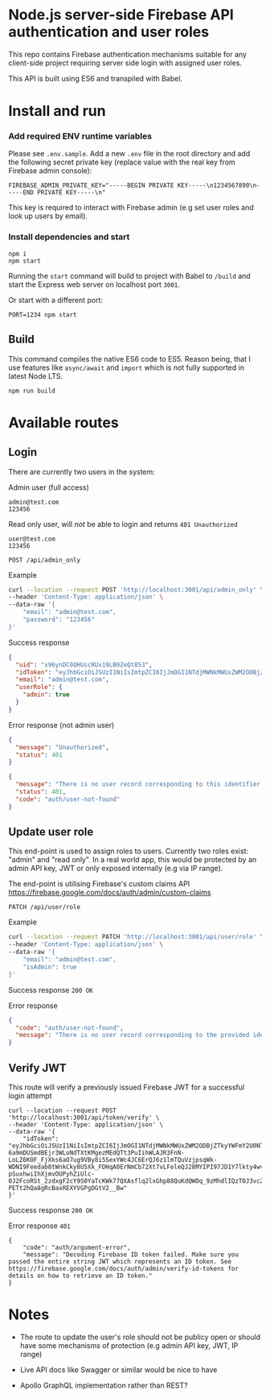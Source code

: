 # Node.js server-side Firebase API authentication and user roles

This repo contains Firebase authentication mechanisms suitable for any client-side project requiring server side login with assigned user roles.

This API is built using ES6 and transpiled with Babel.

# Install and run

### Add required ENV runtime variables

Please see `.env.sample`.
Add a new `.env` file in the root directory and add the following secret private key (replace value with the real key from Firebase admin console):

```
FIREBASE_ADMIN_PRIVATE_KEY="-----BEGIN PRIVATE KEY-----\n1234567890\n-----END PRIVATE KEY-----\n"
```

This key is required to interact with Firebase admin (e.g set user roles and look up users by email).

### Install dependencies and start

```
npm i
npm start
```

Running the `start` command will build to project with Babel to `/build` and start the Express web server on localhost port `3001`.

Or start with a different port:

```
PORT=1234 npm start
```

## Build

This command compiles the native ES6 code to ES5.
Reason being, that I use features like `async/await` and `import` which is not fully supported in latest Node LTS.

```
npm run build
```

# Available routes

## Login

There are currently two users in the system:

Admin user (full access)

```
admin@test.com
123456
```

Read only user, will _not_ be able to login and returns `401 Unauthorized`

```
user@test.com
123456
```

```
POST /api/admin_only
```

Example

```sh
curl --location --request POST 'http://localhost:3001/api/admin_only' \
--header 'Content-Type: application/json' \
--data-raw '{
    "email": "admin@test.com",
    "password": "123456"
}'
```

Success response

```json
{
  "uid": "x96ynDC0QHUscRUx19LB0ZeQt853",
  "idToken": "eyJhbGciOiJSUzI1NiIsImtpZCI6IjJmOGI1NTdjMWNkMWUxZWM2ODBjZTkyYWFmY2U0NTIxMWUxZTRiNDEiLCJ0eXAiOiJKV1QifQ.eyJhZG1pbiI6dHJ1ZSwiaXNzIjoiaHR0cHM6Ly9zZWN1cmV0b2tlbi5nb29nbGUuY29tL2VjbGlweC00ZmIwZiIsImF1ZCI6ImVjbGlweC00ZmIwZiIsImF1dGhfdGltZSI6MTYwNTE3NDY3MSwidXNlcl9pZCI6Ing5NnluREMwUUhVc2NSVXgxOUxCMFplUXQ4NTMiLCJzdWIiOiJ4OTZ5bkRDMFFIVXNjUlV4MTlMQjBaZVF0ODUzIiwiaWF0IjoxNjA1MTc0NjcyLCJleHAiOjE2MDUxNzgyNzIsImVtYWlsIjoiYWRtaW5AdGVzdC5jb20iLCJlbWFpbF92ZXJpZmllZCI6ZmFsc2UsImZpcmViYXNlIjp7ImlkZW50aXRpZXMiOnsiZW1haWwiOlsiYWRtaW5AdGVzdC5jb20iXX0sInNpZ25faW5fcHJvdmlkZXIiOiJwYXNzd29yZCJ9fQ.np7g2TFP4SRfPmyn60aRc2nSbpFzEZvwyc6Wc-OHLRqPa5t2zVy2vweBSI1IaWo1dL93N_A5idQIKFyJzS2YRdFTavMXEEh_plxx87IB8qzkr-OQW7y7rpQreXhH1z8AoKY9bqgwweXEH3iGarr0Vu5A4jqemYzV9LSdLzlC9_GU8PNAGDGZ1219g_zlm9gFRr5p3M4naHVB7fjBT6m0ugFr_Qte-RmvWdZY4M2tlnZKp-DoTy47fGx0O9gCWhqiI6iKnxW-agAglURpoZ6_VWgZFhjtnbSObU9F64SqtKv4BFIW0PQAtsXHRmV7wFpVcdzk6u73xAkqhM3tusIFvQ",
  "email": "admin@test.com",
  "userRole": {
    "admin": true
  }
}
```

Error response (not admin user)

```json
{
  "message": "Unauthorized",
  "status": 401
}
```

```json (user not found)
{
  "message": "There is no user record corresponding to this identifier. The user may have been deleted.",
  "status": 401,
  "code": "auth/user-not-found"
}
```

## Update user role

This end-point is used to assign roles to users. Currently two roles exist: "admin" and "read only". In a real world app, this would be protected by an admin API key, JWT or only exposed internally (e.g via IP range).

The end-point is utilising Firebase's custom claims API https://firebase.google.com/docs/auth/admin/custom-claims

```
PATCH /api/user/role
```

Example

```sh
curl --location --request PATCH 'http://localhost:3001/api/user/role' \
--header 'Content-Type: application/json' \
--data-raw '{
    "email": "admin@test.com",
    "isAdmin": true
}'
```

Success response
`200 OK`

Error response

```json
{
  "code": "auth/user-not-found",
  "message": "There is no user record corresponding to the provided identifier."
}
```

## Verify JWT

This route will verify a previously issued Firebase JWT for a successful login attempt

```
curl --location --request POST 'http://localhost:3001/api/token/verify' \
--header 'Content-Type: application/json' \
--data-raw '{
    "idToken": "eyJhbGciOiJSUzI1NiIsImtpZCI6IjJmOGI1NTdjMWNkMWUxZWM2ODBjZTkyYWFmY2U0NTIxMWUxZTRiNDEiLCJ0eXAiOiJKV1QifQ.eyJhZG1pbiI6dHJ1ZSwiaXNzIjoiaHR0cHM6Ly9zZWN1cmV0b2tlbi5nb29nbGUuY29tL2VjbGlweC00ZmIwZiIsImF1ZCI6ImVjbGlweC00ZmIwZiIsImF1dGhfdGltZSI6MTYwNTI1MzQwOSwidXNlcl9pZCI6Ing5NnluREMwUUhVc2NSVXgxOUxCMFplUXQ4NTMiLCJzdWIiOiJ4OTZ5bkRDMFFIVXNjUlV4MTlMQjBaZVF0ODUzIiwiaWF0IjoxNjA1MjUzNDEwLCJleHAiOjE2MDUyNTcwMTAsImVtYWlsIjoiYWRtaW5AdGVzdC5jb20iLCJlbWFpbF92ZXJpZmllZCI6ZmFsc2UsImZpcmViYXNlIjp7ImlkZW50aXRpZXMiOnsiZW1haWwiOlsiYWRtaW5AdGVzdC5jb20iXX0sInNpZ25faW5fcHJvdmlkZXIiOiJwYXNzd29yZCJ9fQ.k-6a9mDUSmdBEjr3WLoNdTXtKMgezMEdQTt3PuIihWLAJR3FnN-LoLZ6KOF_FjXks6aO7ug9VBy8i5SexYWc4JC6ErQJ6z1lmTQuVzjpsqWk-WDNI9Feedab8tWnkCky8U5Xk_FDHqA0ErNmCb72Xt7vLFeleQJ28MYIPI97JD1Y7lkty4wvyXYiV2C-pSuxhwiIhXjmvOUPyhZiUlc-0J2FcoRSt_2zdxgF2cY9S0YaTcKWk77QXAsflq2lxGhp88QuKdQWOq_9zMhdlIQzT0J3vcZhh4W5k23DrRodqR8wu05_mQQGu-PETt2hQa8gRcBaxREXYVGPgDGtV2__Bw"
}'
```

Success response
`200 OK`

Error response `401`

```
{
    "code": "auth/argument-error",
    "message": "Decoding Firebase ID token failed. Make sure you passed the entire string JWT which represents an ID token. See https://firebase.google.com/docs/auth/admin/verify-id-tokens for details on how to retrieve an ID token."
}
```

# Notes

- The route to update the user's role should not be publicy open or should have some mechanisms of protection (e.g admin API key, JWT, IP range)

- Live API docs like Swagger or similar would be nice to have
- Apollo GraphQL implementation rather than REST?
